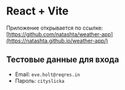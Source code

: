 # React + Vite

Приложение открывается по ссылке: 
[https://github.com/natashta/weather-app](https://natashta.github.io/weather-app/)

## Тестовые данные для входа

- Email: `eve.holt@reqres.in`
- Пароль: `cityslicka`

